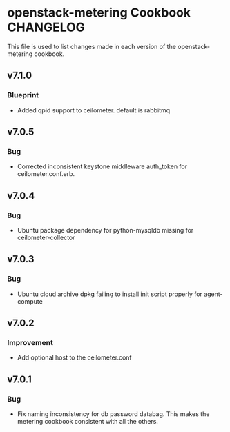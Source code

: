 openstack-metering Cookbook CHANGELOG
==============================
This file is used to list changes made in each version of the openstack-metering cookbook.

v7.1.0
------
### Blueprint
- Added qpid support to ceilometer. default is rabbitmq

v7.0.5
------
### Bug
- Corrected inconsistent keystone middleware auth_token for ceilometer.conf.erb.

v7.0.4
------
### Bug
- Ubuntu package dependency for python-mysqldb missing for ceilometer-collector

v7.0.3
------
### Bug
- Ubuntu cloud archive dpkg failing to install init script properly for agent-compute

v7.0.2
------
### Improvement
- Add optional host to the ceilometer.conf

v7.0.1
------
### Bug
- Fix naming inconsistency for db password databag. This makes the metering cookbook consistent with all the others.
